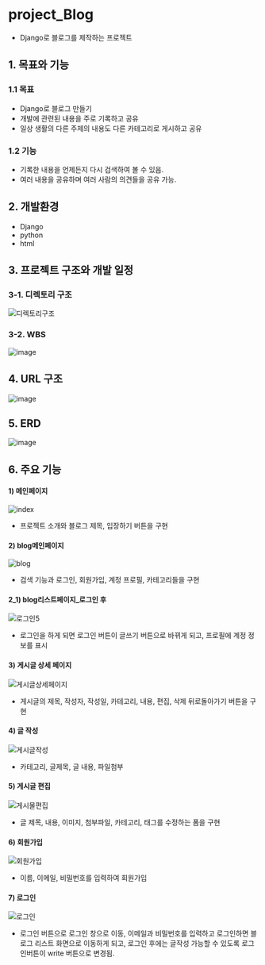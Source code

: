 # project_Blog
- Django로 블로그를 제작하는 프로젝트

## 1. 목표와 기능

### 1.1 목표
- Django로 블로그 만들기
- 개발에 관련된 내용을 주로 기록하고 공유
- 일상 생활의 다른 주제의 내용도 다른 카테고리로 게시하고 공유

### 1.2 기능
- 기록한 내용을 언제든지 다시 검색하여 볼 수 있음.
- 여러 내용을 공유하며 여러 사람의 의견들을 공유 가능.


## 2. 개발환경
- Django
- python
- html


## 3. 프로젝트 구조와 개발 일정

### 3-1. 디렉토리 구조
![디렉토리구조](https://github.com/hoyonzz/project_Blog/assets/129498722/d1457b1a-1858-4d9d-9e9f-1958812a9074)

### 3-2. WBS
![image](https://github.com/hoyonzz/project_Blog/assets/129498722/63ddfe1c-2697-4355-b40d-c11b99fb6c23)


## 4. URL 구조
![image](https://github.com/hoyonzz/project_Blog/assets/129498722/3fa6ccf5-69bb-4bfe-8567-fcda1901b977)

## 5. ERD
![image](https://github.com/hoyonzz/project_Blog/assets/129498722/f53399cb-0099-4f29-9675-c0f251feadb3)


## 6. 주요 기능
#### 1) 메인페이지
![index](https://github.com/hoyonzz/project_Blog/assets/129498722/352d02cf-5c95-480b-92e9-48f8b2313d25)
- 프로젝트 소개와 블로그 제목, 입장하기 버튼을 구현

#### 2) blog메인페이지
![blog](https://github.com/hoyonzz/project_Blog/assets/129498722/d8356a16-4b80-4433-b9f6-635b23f2d127)
- 검색 기능과 로그인, 회원가입, 계정 프로필, 카테고리들을 구현

#### 2_1) blog리스트페이지_로그인 후
![로그인5](https://github.com/hoyonzz/project_Blog/assets/129498722/00a0f3cb-2ea6-4fa5-b5a3-11770e285b02)
- 로그인을 하게 되면 로그인 버튼이 글쓰기 버튼으로 바뀌게 되고, 프로필에 계정 정보를 표시

#### 3) 게시글 상세 페이지
![게시글상세페이지](https://github.com/hoyonzz/project_Blog/assets/129498722/37e52111-5984-4afd-a0c4-f303c8b34908)
- 게시글의 제목, 작성자, 작성일, 카테고리, 내용, 편집, 삭제 뒤로돌아가기 버튼을 구현

#### 4) 글 작성
![게시글작성](https://github.com/hoyonzz/project_Blog/assets/129498722/c2bd56e2-4cd3-4103-b5d9-5992a3498287)
- 카테고리, 글제목, 글 내용, 파일첨부

#### 5) 게시글 편집
![게시물편집](https://github.com/hoyonzz/project_Blog/assets/129498722/92f47dbd-82a6-4946-adf1-604a57adb63c)
- 글 제목, 내용, 이미지, 첨부파일, 카테고리, 태그를 수정하는 폼을 구현

#### 6) 회원가입
![회원가입](https://github.com/hoyonzz/project_Blog/assets/129498722/f6577201-c6ac-407a-8115-95a70540346d)
- 이름, 이메일, 비밀번호를 입력하여 회원가입

#### 7) 로그인
![로그인](https://github.com/hoyonzz/project_Blog/assets/129498722/9b16e136-4223-45f7-8caa-828f159ca43b)
- 로그인 버튼으로 로그인 창으로 이동, 이메일과 비밀번호를 입력하고 로그인하면 블로그 리스트 화면으로 이동하게 되고, 로그인 후에는 글작성 가능할 수 있도록 로그인버튼이 write 버튼으로 변경됨.
